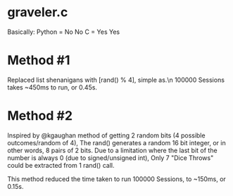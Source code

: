 # graveler.c

Basically:
Python = No No
C = Yes Yes

# Method #1
Replaced list shenanigans with [rand() % 4], simple as.\n
100000 Sessions takes ~450ms to run, or 0.45s.

# Method #2
Inspired by @kgaughan method of getting 2 random bits (4 possible outcomes/random of 4),
The rand() generates a random 16 bit integer, or in other words, 8 pairs of 2 bits.
Due to a limitation where the last bit of the number is always 0 (due to signed/unsigned int),
Only 7 "Dice Throws" could  be extracted from 1 rand() call.

This method reduced the time taken to run 100000 Sessions,
to ~150ms, or 0.15s.
